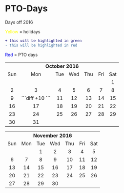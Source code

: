 # PTO-Days
Days off 2016

<font color = 'yellow'>Yellow</font> = holidays
<br/>
```diff
+ this will be highlighted in green
- this will be highlighted in red
```
<font color = 'light red'>Red</font> = PTO days

<TABLE>
<TR><TD COLSPAN="7" ALIGN=center><B>October 2016</B></TD></TR>

<TR><TD ALIGN=center>Sun</TD>
<TD ALIGN=center>Mon</TD><TD ALIGN=center>Tue</TD><TD ALIGN=center>Wed</TD><TD ALIGN=center>Thu</TD><TD ALIGN=center>Fri</TD>
<TD ALIGN=center>Sat</TD></TR>

<TR><TD ALIGN=center></TD>
<TD ALIGN=center></TD><TD ALIGN=center></TD><TD ALIGN=center></TD><TD ALIGN=center></TD><TD ALIGN=center></TD>
<TD ALIGN=center>1</TD>
</TR>

<TR>
<TD ALIGN=center>2</TD>
<TD ALIGN=center>3</TD><TD ALIGN=center>4</TD><TD ALIGN=center>5</TD><TD ALIGN=center>6</TD><TD ALIGN=center>7</TD>
<TD ALIGN=center>8</TD>
</TR>

<TR>
<TD ALIGN=center>9</TD>
<TD ALIGN=center>
```diff
+10
```
</TD><TD ALIGN=center>11</TD><TD ALIGN=center>12</TD><TD ALIGN=center>13</TD><TD ALIGN=center>14</TD>
<TD ALIGN=center>15</TD>
</TR>

<TR>
<TD ALIGN=center>16</TD>
<TD ALIGN=center>17</TD><TD ALIGN=center>18</TD><TD ALIGN=center>19</TD><TD ALIGN=center>20</TD><TD ALIGN=center>21</TD>
<TD ALIGN=center>22</TD>
</TR>

<TR>
<TD ALIGN=center>23</TD>
<TD ALIGN=center>24</TD><TD ALIGN=center>25</TD><TD ALIGN=center>26</TD><TD ALIGN=center>27</TD><TD ALIGN=center>28</TD>
<TD ALIGN=center>29</TD>
</TR>

<TR>
<TD ALIGN=center>30</TD>
<TD ALIGN=center>31</TD><TD ALIGN=center></TD><TD ALIGN=center></TD><TD ALIGN=center></TD><TD ALIGN=center></TD>
<TD ALIGN=center></TD>
</TR>
</TABLE>

<TABLE>
<TR><TD COLSPAN="7" ALIGN=center><B>November 2016</B></TD></TR>

<TR><TD ALIGN=center>Sun</TD>
<TD ALIGN=center>Mon</TD><TD ALIGN=center>Tue</TD><TD ALIGN=center>Wed</TD><TD ALIGN=center>Thu</TD><TD ALIGN=center>Fri</TD>
<TD ALIGN=center>Sat</TD></TR>

<TR><TD ALIGN=center></TD>
<TD ALIGN=center></TD><TD ALIGN=center>1</TD><TD ALIGN=center>2</TD><TD ALIGN=center>3</TD><TD ALIGN=center>4</TD>
<TD ALIGN=center>5</TD>
</TR>

<TR>
<TD ALIGN=center>6</TD>
<TD ALIGN=center>7</TD><TD ALIGN=center>8</TD><TD ALIGN=center>9</TD><TD ALIGN=center>10</TD><TD ALIGN=center>11</TD>
<TD ALIGN=center>12</TD>
</TR>

<TR>
<TD ALIGN=center>13</TD>
<TD ALIGN=center>14</TD><TD ALIGN=center>15</TD><TD ALIGN=center>16</TD><TD ALIGN=center>17</TD><TD ALIGN=center>18</TD>
<TD ALIGN=center>19</TD>
</TR>

<TR>
<TD ALIGN=center>20</TD>
<TD ALIGN=center>21</TD><TD ALIGN=center>22</TD><TD ALIGN=center>23</TD><TD ALIGN=center>24</TD><TD ALIGN=center>25</TD>
<TD ALIGN=center>26</TD>
</TR>

<TR>
<TD ALIGN=center>27</TD>
<TD ALIGN=center>28</TD><TD ALIGN=center>29</TD><TD ALIGN=center>30</TD><TD ALIGN=center></TD><TD ALIGN=center></TD>
<TD ALIGN=center></TD>
</TR>
</TABLE>
